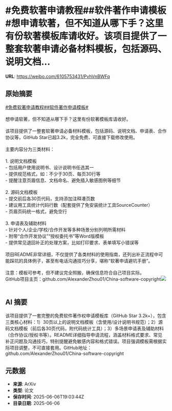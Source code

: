 # #免费软著申请教程##软件著作申请模板#想申请软著，但不知道从哪下手？这里有份软著模板库请收好。该项目提供了一整套软著申请必备材料模板，包括源码、说明文档...

**URL**: https://weibo.com/6105753431/PvhVnBWFq

## 原始摘要

<a href="https://m.weibo.cn/search?containerid=231522type%3D1%26t%3D10%26q%3D%23%E5%85%8D%E8%B4%B9%E8%BD%AF%E8%91%97%E7%94%B3%E8%AF%B7%E6%95%99%E7%A8%8B%23&amp;extparam=%23%E5%85%8D%E8%B4%B9%E8%BD%AF%E8%91%97%E7%94%B3%E8%AF%B7%E6%95%99%E7%A8%8B%23" data-hide=""><span class="surl-text">#免费软著申请教程#</span></a><a href="https://m.weibo.cn/search?containerid=231522type%3D1%26t%3D10%26q%3D%23%E8%BD%AF%E4%BB%B6%E8%91%97%E4%BD%9C%E7%94%B3%E8%AF%B7%E6%A8%A1%E6%9D%BF%23&amp;extparam=%23%E8%BD%AF%E4%BB%B6%E8%91%97%E4%BD%9C%E7%94%B3%E8%AF%B7%E6%A8%A1%E6%9D%BF%23" data-hide=""><span class="surl-text">#软件著作申请模板#</span></a><br><br>想申请软著，但不知道从哪下手？这里有份软著模板库请收好。<br><br>该项目提供了一整套软著申请必备材料模板，包括源码、说明文档、申请表、合作协议等，GitHub Star已超3.2k，完全免费、可直接下载修改使用。<br><br>主要内容分为三类材料：<br><br>1. 说明文档模板<br>    - 包括用户使用说明书、设计说明书任选其一<br>    - 提供规范格式，如：不少于30页、每页30行等<br>    - 提醒注意页眉信息、文档命名、避免插入敏感图例等细节<br>        <br>2. 源码文档模板<br>    - 提交前后各30页代码，支持添加注释凑页数<br>    - 建议用工具统计代码行数（配套提供了免安装统计工具SourceCounter）<br>    - 页眉页码统一格式，避免空行<br>        <br>3. 申请表及辅助材料<br>    - 针对个人/企业/学校/合作开发等多种场景分别列明所需材料<br>    - 附带“合作开发协议”“授权委托书”等Word版模板<br>    - 提供常见退回补正的处理方案，比如打印要求、表单填写小错误等<br>        <br>项目README非常详细，不仅提供了各类材料的使用指南，还列出补正流程中可能踩坑的具体例子，甚至有电话沟通技巧分享，堪称“软著申请避坑手册”。<br><br>注意：模板可参考，但不建议完全照搬，确保信息符合自己项目实际。<br>GitHub项目主页：github.com/AlexanderZhou01/China-software-copyright<img style="" src="https://tvax2.sinaimg.cn/large/006Fd7o3gy1i25ocmlle8j312o12aazi.jpg" referrerpolicy="no-referrer"><br><br>

## AI 摘要

该项目提供了一套完整的免费软件著作权申请模板库（GitHub Star 3.2k+），包含三类核心材料：1）30页以上的说明文档模板（含使用/设计说明书规范）；2）源码文档模板（前后各30页代码，附代码统计工具）；3）多场景申请表及辅助材料（合作协议/授权书等）。README详细指导申请流程，涵盖材料格式要求、常见补正问题及沟通技巧，特别提醒避免敏感内容和格式错误。项目强调模板需根据实际项目调整，不可直接套用。GitHub地址：github.com/AlexanderZhou01/China-software-copyright

## 元数据

- **来源**: ArXiv
- **类型**: 论文
- **保存时间**: 2025-06-06T19:03:44Z
- **目录日期**: 2025-06-06
